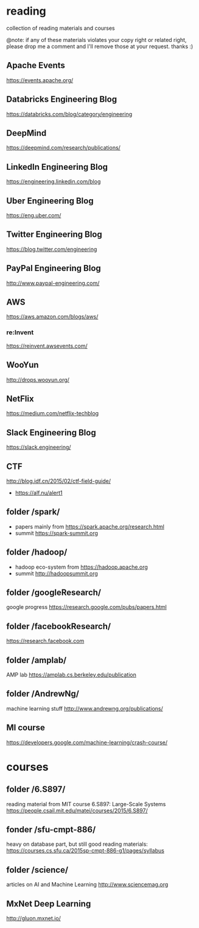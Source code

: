 # reading
collection of reading materials and courses

@note: if any of these materials violates your copy right or related right, please drop me a comment and I'll remove those at your request. thanks :)

## Apache Events
https://events.apache.org/

## Databricks Engineering Blog
https://databricks.com/blog/category/engineering

## DeepMind
https://deepmind.com/research/publications/

## LinkedIn Engineering Blog
https://engineering.linkedin.com/blog

## Uber Engineering Blog
https://eng.uber.com/

## Twitter Engineering Blog
https://blog.twitter.com/engineering

## PayPal Engineering Blog
http://www.paypal-engineering.com/

## AWS 
https://aws.amazon.com/blogs/aws/
### re:Invent
https://reinvent.awsevents.com/

## WooYun
http://drops.wooyun.org/

## NetFlix
https://medium.com/netflix-techblog

## Slack Engineering Blog
https://slack.engineering/

## CTF
http://blog.idf.cn/2015/02/ctf-field-guide/
* https://alf.nu/alert1

## folder /spark/
* papers mainly from https://spark.apache.org/research.html
* summit https://spark-summit.org

## folder /hadoop/
* hadoop eco-system from https://hadoop.apache.org
* summit http://hadoopsummit.org

## folder /googleResearch/
google progress https://research.google.com/pubs/papers.html

## folder /facebookResearch/
https://research.facebook.com

## folder /amplab/
AMP lab https://amplab.cs.berkeley.edu/publication

## folder /AndrewNg/
machine learning stuff http://www.andrewng.org/publications/

## Ml course
https://developers.google.com/machine-learning/crash-course/

# courses
## folder /6.S897/
reading material from MIT course 6.S897: Large-Scale Systems https://people.csail.mit.edu/matei/courses/2015/6.S897/

## fonder /sfu-cmpt-886/
heavy on database part, but still good reading materials: https://courses.cs.sfu.ca/2015sp-cmpt-886-g1/pages/syllabus

## folder /science/
articles on AI and Machine Learning http://www.sciencemag.org

## MxNet Deep Learning
http://gluon.mxnet.io/
